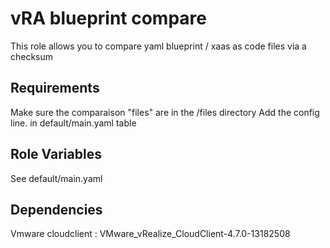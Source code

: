 vRA blueprint compare
======================

This role allows you to compare yaml blueprint / xaas as code files via a checksum

Requirements
------------

Make sure the comparaison "files" are in the /files directory
Add the config line. in default/main.yaml table

Role Variables
--------------

See default/main.yaml

Dependencies
------------

Vmware cloudclient : VMware_vRealize_CloudClient-4.7.0-13182508
